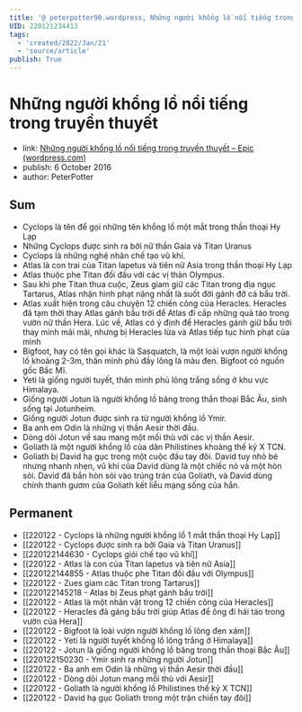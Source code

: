 ```yaml
---
title: '@ peterpotter90.wordpress, Những người khổng lồ nổi tiếng trong truyền thuyết'
UID: 220121234413
tags:
  - 'created/2022/Jan/21'
  - 'source/article'
publish: True
---
```

# Những người khổng lồ nổi tiếng trong truyền thuyết
- link: [Những người khổng lồ nổi tiếng trong truyền thuyết – Epic (wordpress.com)](https://peterpotter90.wordpress.com/2016/10/06/nhung-nguoi-khong-lo-noi-tieng-trong-truyen-thuyet/)
- publish: 6 October 2016
- author: PeterPotter

## Sum
- Cyclops là tên để gọi những tên khổng lồ một mắt trong thần thoại Hy Lạp
- Những Cyclops được sinh ra bởi nữ thần Gaia và Titan Uranus
- Cyclops là những nghệ nhân chế tạo vũ khí.
- Atlas là con trai của Titan Iapetus và tiên nữ Asia trong thần thoại Hy Lạp
- Atlas thuộc phe Titan đối đầu với các vị thàn Olympus. 
- Sau khi phe Titan thua cuộc, Zeus giam giữ các Titan trong địa ngục Tartarus, Atlas nhận hình phạt nặng nhất là suốt đời gánh đỡ cả bẩu trời.
- Atlas xuất hiện trong câu chuyện 12 chiến công của Heracles. Heracles đã tạm thời thay Atlas gánh bầu trời để Atlas đi cắp những quả táo trong vườn nữ thần Hera. Lúc về, Atlas có ý định để Heracles gánh giữ bầu trời thay mình mãi mãi, nhưng bị Heracles lừa và Atlas tiếp tục hình phạt của mình
- Bigfoot, hay có tên gọi khác là Sasquatch, là một loài vượn người khổng lồ khoảng 2-3m, thân mình phủ đầy lông lá màu đen. Bigfoot có nguồn gốc Bắc Mĩ.
- Yeti là giống người tuyết, thân mình phủ lông trắng sống ở khu vực Himalaya.
- Giống người Jotun là người khổng lồ băng trong thần thoại Bắc Âu, sinh sống tại Jotunheim.
- Giống người Jotun được sinh ra từ người khổng lồ Ymir.
- Ba anh em Odin là những vị thần Aesir thời đầu.
- Dòng dõi Jotun về sau mang một mối thù với các vị thần Aesir.
- Goliath là một người khổng lồ của dân Philistines khoảng thế kỷ X TCN.
- Goliath bị David hạ gục trong một cuộc đấu tay đôi. David tuy nhỏ bé nhưng nhanh nhẹn, vũ khí của David dùng là một chiếc nỏ và một hòn sỏi. David đã bắn hòn sỏi vào trúng trán của Goliath, và David dùng chính thanh gươm của Goliath kết liễu mạng sống của hắn.

## Permanent
- [[220122 - Cyclops là những người khổng lồ 1 mắt thần thoại Hy Lạp]]
- [[220122 - Cyclops được sinh ra bởi Gaia và Titan Uranus]]
- [[220122144630 - Cyclops giỏi chế tạo vũ khí]]
- [[220122 - Atlas là con của Titan Iapetus và tiên nữ Asia]]
- [[220122144855 - Atlas thuộc phe Titan đối đầu với Olympus]]
- [[220122 - Zues giam các Titan trong Tartarus]]
- [[220122145218 - Atlas bị Zeus phạt gánh bầu trời]]
- [[220122 - Atlas là một nhân vật trong 12 chiến công của Heracles]]
- [[220122 - Heracles đã gáng bầu trời giúp Atlas để ông đi hái táo trong vườn của Hera]]
- [[220122 - Bigfoot là loài vượn người khổng lồ lông đen xám]]
- [[220122 - Yeti là người tuyết khổng lồ lông trắng ở Himalaya]]
- [[220122 - Jotun là giống người khổng lồ băng trong thần thoại Bắc Âu]]
- [[220122150230 - Ymir sinh ra những người Jotun]]
- [[220122 - Ba anh em Odin là những vị thần Aesir thời đầu]]
- [[220122 - Dòng dõi Jotun mang mối thù với Aesir]]
- [[220122 - Goliath là người khổng lồ Philistines thế kỷ X TCN]]
- [[220122 - David hạ gục Goliath trong một trận chiến tay đôi]]
